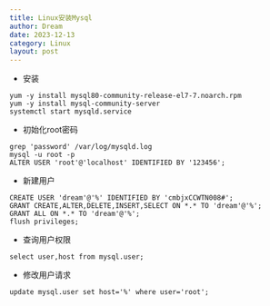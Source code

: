 ```yaml
---
title: Linux安装Mysql
author: Dream
date: 2023-12-13
category: Linux
layout: post
---
```


* 安装
``` shell
yum -y install mysql80-community-release-el7-7.noarch.rpm
yum -y install mysql-community-server
systemctl start mysqld.service
```

* 初始化root密码
``` shell
grep 'password' /var/log/mysqld.log
mysql -u root -p
ALTER USER 'root'@'localhost' IDENTIFIED BY '123456';
```

* 新建用户
``` shell
CREATE USER 'dream'@'%' IDENTIFIED BY 'cmbjxCCWTN008#';
GRANT CREATE,ALTER,DELETE,INSERT,SELECT ON *.* TO 'dream'@'%';
GRANT ALL ON *.* TO 'dream'@'%';
flush privileges;
```

* 查询用户权限
``` shell
select user,host from mysql.user;
```

* 修改用户请求
``` shell
update mysql.user set host='%' where user='root';
```
